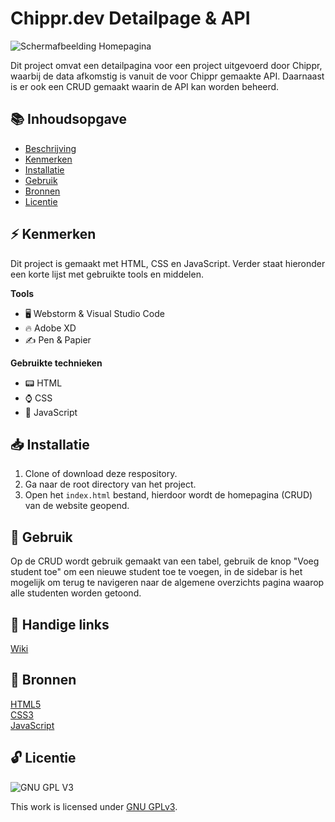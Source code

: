 # Chippr.dev Detailpage & API
![Schermafbeelding Homepagina](assets/images/screenshot-homepage.png)

Dit project omvat een detailpagina voor een project uitgevoerd door Chippr, waarbij de data afkomstig is vanuit de voor Chippr gemaakte API. Daarnaast is er ook een CRUD gemaakt waarin de API kan worden beheerd.

## 📚 Inhoudsopgave

* [Beschrijving](#beschrijving)
* [Kenmerken](#kenmerken)
* [Installatie](#installatie)
* [Gebruik](#gebruik)
* [Bronnen](#bronnen)
* [Licentie](#licentie)

## ⚡ Kenmerken
Dit project is gemaakt met HTML, CSS en JavaScript. Verder staat hieronder een korte lijst met gebruikte tools en middelen.

**Tools**

- 🖥️ Webstorm & Visual Studio Code
- 🔥 Adobe XD
- ✍ Pen & Papier

**Gebruikte technieken**

- 📟 HTML
- ⌚ CSS
- 📲 JavaScript

## 📥 Installatie

1. Clone of download deze respository.
2. Ga naar de root directory van het project.
3. Open het `index.html` bestand, hierdoor wordt de homepagina (CRUD) van de website geopend.

## 🔨 Gebruik

Op de CRUD wordt gebruik gemaakt van een tabel, gebruik de knop "Voeg student toe" om een nieuwe student toe te voegen, in de sidebar is het mogelijk om terug te navigeren naar de algemene overzichts pagina waarop alle studenten worden getoond.

## 🔗 Handige links

[Wiki](https://github.com/boudewijnbout/the-startup-chipper.dev/wiki)

## 📖 Bronnen
[HTML5](https://www.w3schools.com/html/)
<br>
[CSS3](https://www.w3schools.com/css/)
<br>
[JavaScript](https://www.w3schools.com/js/)

## 🔓 Licentie

![GNU GPL V3](https://www.gnu.org/graphics/gplv3-127x51.png)

This work is licensed under [GNU GPLv3](./LICENSE).

